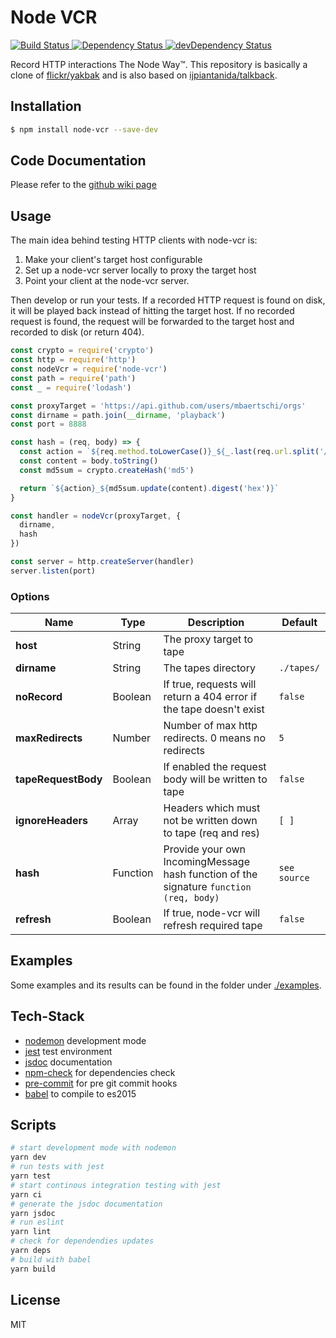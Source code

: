 # Node VCR
<!-- circleci status -->
<a href="https://circleci.com/gh/mbaertschi/node-vcr">
  <img src="https://circleci.com/gh/mbaertschi/node-vcr.svg?style=shield&circle-token=bcaf10afef571e25d54c781f910431cb4c3cdb0c" alt="Build Status">
</a>
<!-- Dependency Status -->
<a href="https://david-dm.org/mbaertschi/node-vcr">
  <img src="https://david-dm.org/mbaertschi/node-vcr.svg" alt="Dependency Status" />
</a>
<!-- devDependency Status -->
<a href="https://david-dm.org/mbaertschi/node-vcr?type=dev">
  <img src="https://david-dm.org/mbaertschi/node-vcr/dev-status.svg" alt="devDependency Status" />
</a>

Record HTTP interactions The Node Way™. This repository is basically a clone of [flickr/yakbak][2] and is also based on [ijpiantanida/talkback][3].

## Installation
```bash
$ npm install node-vcr --save-dev
```

## Code Documentation
Please refer to the [github wiki page](https://mbaertschi.github.io/node-vcr/)

## Usage
The main idea behind testing HTTP clients with node-vcr is:

1. Make your client's target host configurable
2. Set up a node-vcr server locally to proxy the target host
3. Point your client at the node-vcr server.

Then develop or run your tests. If a recorded HTTP request is found on disk, it will be played back instead of hitting the target host. If no recorded request is found, the request will be forwarded to the target host and recorded to disk (or return 404).

```javascript
const crypto = require('crypto')
const http = require('http')
const nodeVcr = require('node-vcr')
const path = require('path')
const _ = require('lodash')

const proxyTarget = 'https://api.github.com/users/mbaertschi/orgs'
const dirname = path.join(__dirname, 'playback')
const port = 8888

const hash = (req, body) => {
  const action = `${req.method.toLowerCase()}_${_.last(req.url.split('/'))}`
  const content = body.toString()
  const md5sum = crypto.createHash('md5')

  return `${action}_${md5sum.update(content).digest('hex')}`
}

const handler = nodeVcr(proxyTarget, {
  dirname,
  hash
})

const server = http.createServer(handler)
server.listen(port)
```

### Options
| Name | Type | Description | Default |
| --- | --- | --- | --- |
| **host** | String | The proxy target to tape | |
| **dirname** | String | The tapes directory | `./tapes/`
| **noRecord** | Boolean | If true, requests will return a 404 error if the tape doesn't exist | `false` |
| **maxRedirects** | Number | Number of max http redirects. 0 means no redirects | `5` |
| **tapeRequestBody** | Boolean | If enabled the request body will be written to tape | `false` |
| **ignoreHeaders** | Array | Headers which must not be written down to tape (req and res) | `[ ]` |
| **hash** | Function | Provide your own IncomingMessage hash function of the signature `function (req, body)` | `see source` |
| **refresh** | Boolean | If true, node-vcr will refresh required tape| `false` |

## Examples
Some examples and its results can be found in the folder under [./examples](./examples).

## Tech-Stack
- [nodemon](https://github.com/remy/nodemon) development mode
- [jest](https://facebook.github.io/jest/) test environment
- [jsdoc](http://usejsdoc.org/) documentation
- [npm-check](https://www.npmjs.com/package/npm-check) for dependencies check
- [pre-commit](https://www.npmjs.com/package/pre-commit) for pre git commit hooks
- [babel](https://babeljs.io/) to compile to es2015

## Scripts
```bash
# start development mode with nodemon
yarn dev
# run tests with jest
yarn test
# start continous integration testing with jest
yarn ci
# generate the jsdoc documentation
yarn jsdoc
# run eslint
yarn lint
# check for dependendies updates
yarn deps
# build with babel
yarn build
```

## License
MIT

[1]: https://github.com/vcr/vcr
[2]: https://github.com/flickr/yakbak
[3]: https://github.com/ijpiantanida/talkback
